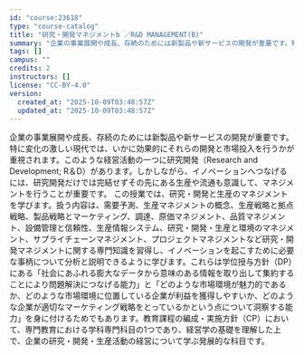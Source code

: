 ```yaml
---
id: "course:23618"
type: "course-catalog"
title: "研究・開発マネジメントb ／R&D MANAGEMENT(B)"
summary: "企業の事業展開や成長、存続のためには新製品や新サービスの開発が重要です。特に変化の激しい現代では、いかに効果的にそれらの開発と市場投入を行うかが重視されます。このような経営活動の一つに研究開発（Research and Developmen…"
tags: []
campus: ""
credits: 2
instructors: []
license: "CC-BY-4.0"
version:
  created_at: "2025-10-09T03:48:57Z"
  updated_at: "2025-10-09T03:48:57Z"
---
```

企業の事業展開や成長、存続のためには新製品や新サービスの開発が重要です。特に変化の激しい現代では、いかに効果的にそれらの開発と市場投入を行うかが重視されます。このような経営活動の一つに研究開発（Research and Development; R＆D）があります。しかしながら、イノベーションへつなげるには、研究開発だけでは完結せずその先にある生産や流通も意識して、マネジメントを行うことが重要です。 この授業では、研究・開発と生産のマネジメントを学びます。扱う内容は、需要予測、生産マネジメントの概念、生産戦略と拠点戦略、製品戦略とマーケティング、調達、原価マネジメント、品質マネジメント、設備管理と信頼性、生産情報システム、研究・開発・生産と環境のマネジメント、サプライチェーンマネジメント、プロジェクトマネジメントなど研究・開発マネジメントに関する専門知識を習得し、イノベーションを起こすために必要な事柄について分析と説明できるように学びます。これらは学位授与方針（DP）にある「社会にあふれる膨大なデータから意味のある情報を取り出して集約することにより問題解決につなげる能力」と「どのような市場環境が魅力的であるか、どのような市場環境に位置している企業が利益を獲得しやすいか、どのような企業が適切なマーケティング戦略をとっているかという点について洞察する能力」を身に付けるためでもあります。教育課程の編成・実施方針（CP）において、専門教育における学科専門科目の1つであり、経営学の基礎を理解した上で、企業の研究・開発・生産活動の経営について学ぶ発展的な科目です。
